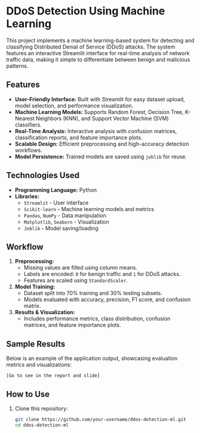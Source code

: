 # DDoS Detection Using Machine Learning

This project implements a machine learning-based system for detecting and classifying Distributed Denial of Service (DDoS) attacks. The system features an interactive Streamlit interface for real-time analysis of network traffic data, making it simple to differentiate between benign and malicious patterns.

## Features
- **User-Friendly Interface:** Built with Streamlit for easy dataset upload, model selection, and performance visualization.
- **Machine Learning Models:** Supports Random Forest, Decision Tree, K-Nearest Neighbors (KNN), and Support Vector Machine (SVM) classifiers.
- **Real-Time Analysis:** Interactive analysis with confusion matrices, classification reports, and feature importance plots.
- **Scalable Design:** Efficient preprocessing and high-accuracy detection workflows.
- **Model Persistence:** Trained models are saved using `joblib` for reuse.

## Technologies Used
- **Programming Language:** Python  
- **Libraries:**
  - `Streamlit` - User interface
  - `Scikit-learn` - Machine learning models and metrics
  - `Pandas`, `NumPy` - Data manipulation
  - `Matplotlib`, `Seaborn` - Visualization
  - `Joblib` - Model saving/loading

## Workflow
1. **Preprocessing:**
   - Missing values are filled using column means.
   - Labels are encoded: `0` for benign traffic and `1` for DDoS attacks.
   - Features are scaled using `StandardScaler`.
2. **Model Training:**
   - Dataset split into 70% training and 30% testing subsets.
   - Models evaluated with accuracy, precision, F1 score, and confusion matrix.
3. **Results & Visualization:**
   - Includes performance metrics, class distribution, confusion matrices, and feature importance plots.

## Sample Results
Below is an example of the application output, showcasing evaluation metrics and visualizations:

`[Go to see in the report and slide]`

## How to Use
1. Clone this repository:
   ```bash
   git clone https://github.com/your-username/ddos-detection-ml.git
   cd ddos-detection-ml
